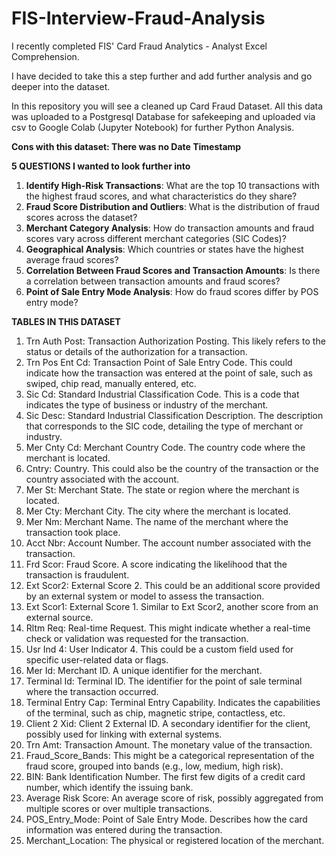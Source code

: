 # FIS-Interview-Fraud-Analysis

I recently completed FIS' Card Fraud Analytics - Analyst Excel Comprehension.

I have decided to take this a step further and add further analysis and go deeper into the dataset. 

In this repository you will see a cleaned up Card Fraud Dataset. All this data was uploaded to a Postgresql Database for safekeeping and uploaded via csv to Google Colab (Jupyter Notebook) for further Python Analysis. 

**Cons with this dataset: There was no Date Timestamp** 


**5 QUESTIONS I wanted to look further into**
1. **Identify High-Risk Transactions**: What are the top 10 transactions with the highest fraud scores, and what characteristics do they share?
2. **Fraud Score Distribution and Outliers**: What is the distribution of fraud scores across the dataset?
3. **Merchant Category Analysis**: How do transaction amounts and fraud scores vary across different merchant categories (SIC Codes)?
4. **Geographical Analysis**: Which countries or states have the highest average fraud scores?
5. **Correlation Between Fraud Scores and Transaction Amounts**: Is there a correlation between transaction amounts and fraud scores?
6. **Point of Sale Entry Mode Analysis**: How do fraud scores differ by POS entry mode?


**TABLES IN THIS DATASET**
1. Trn Auth Post: Transaction Authorization Posting. This likely refers to the status or details of the authorization for a transaction.
2. Trn Pos Ent Cd: Transaction Point of Sale Entry Code. This could indicate how the transaction was entered at the point of sale, such as swiped, chip read, manually entered, etc.
2. Sic Cd: Standard Industrial Classification Code. This is a code that indicates the type of business or industry of the merchant.
4. Sic Desc: Standard Industrial Classification Description. The description that corresponds to the SIC code, detailing the type of merchant or industry.
5. Mer Cnty Cd: Merchant Country Code. The country code where the merchant is located.
6. Cntry: Country. This could also be the country of the transaction or the country associated with the account.
7. Mer St: Merchant State. The state or region where the merchant is located.
8. Mer Cty: Merchant City. The city where the merchant is located.
9. Mer Nm: Merchant Name. The name of the merchant where the transaction took place.
10. Acct Nbr: Account Number. The account number associated with the transaction.
11. Frd Scor: Fraud Score. A score indicating the likelihood that the transaction is fraudulent.
12. Ext Scor2: External Score 2. This could be an additional score provided by an external system or model to assess the transaction.
13. Ext Scor1: External Score 1. Similar to Ext Scor2, another score from an external source.
14. Rltm Req: Real-time Request. This might indicate whether a real-time check or validation was requested for the transaction.
15. Usr Ind 4: User Indicator 4. This could be a custom field used for specific user-related data or flags.
16. Mer Id: Merchant ID. A unique identifier for the merchant.
17. Terminal Id: Terminal ID. The identifier for the point of sale terminal where the transaction occurred.
18. Terminal Entry Cap: Terminal Entry Capability. Indicates the capabilities of the terminal, such as chip, magnetic stripe, contactless, etc.
19. Client 2 Xid: Client 2 External ID. A secondary identifier for the client, possibly used for linking with external systems.
20. Trn Amt: Transaction Amount. The monetary value of the transaction.
21. Fraud_Score_Bands: This might be a categorical representation of the fraud score, grouped into bands (e.g., low, medium, high risk).
22. BIN: Bank Identification Number. The first few digits of a credit card number, which identify the issuing bank.
23. Average Risk Score: An average score of risk, possibly aggregated from multiple scores or over multiple transactions.
24. POS_Entry_Mode: Point of Sale Entry Mode. Describes how the card information was entered during the transaction.
25. Merchant_Location: The physical or registered location of the merchant.

